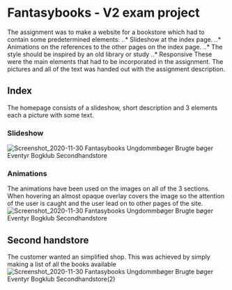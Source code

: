 # Fantasybooks - V2 exam project
The assignment was to make a website for a bookstore which had to contain some predetermined elements:
..* Slideshow at the index page.
..* Animations on the references to the other pages on the index page.
..* The style should be inspired by an old library or study
..* Responsive 
These were the main elements that had to be incorporated in the assignment. The pictures and all of the text was handed out with the assignment description.

## Index
The homepage consists of a slideshow, short description and 3 elements each a picture with some text.
### Slideshow
![Screenshot_2020-11-30 Fantasybooks Ungdommbøger Brugte bøger Eventyr Bogklub Secondhandstore](https://user-images.githubusercontent.com/61143804/100722588-0e816d80-33c1-11eb-81a1-f14ea081c66d.jpg)
### Animations
The animations have been used on the images on all of the 3 sections. When hovering an almost opaque overlay covers the image so the attention of the user is caught and the user lead on to other pages of the site.
![Screenshot_2020-11-30 Fantasybooks Ungdommbøger Brugte bøger Eventyr Bogklub Secondhandstore](https://user-images.githubusercontent.com/61143804/100723320-e9412f00-33c1-11eb-99ca-50ad7e0bdac8.png)
## Second handstore
The customer wanted an simplified shop. This was achieved by simply making a list of all the books available
![Screenshot_2020-11-30 Fantasybooks Ungdommbøger Brugte bøger Eventyr Bogklub Secondhandstore(2)](https://user-images.githubusercontent.com/61143804/100723476-1ab9fa80-33c2-11eb-9ee5-65e210abe991.png)
